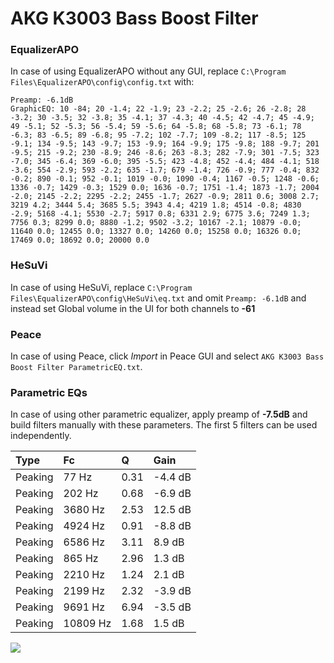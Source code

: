 # AKG K3003 Bass Boost Filter

### EqualizerAPO
In case of using EqualizerAPO without any GUI, replace `C:\Program Files\EqualizerAPO\config\config.txt`
with:
```
Preamp: -6.1dB
GraphicEQ: 10 -84; 20 -1.4; 22 -1.9; 23 -2.2; 25 -2.6; 26 -2.8; 28 -3.2; 30 -3.5; 32 -3.8; 35 -4.1; 37 -4.3; 40 -4.5; 42 -4.7; 45 -4.9; 49 -5.1; 52 -5.3; 56 -5.4; 59 -5.6; 64 -5.8; 68 -5.8; 73 -6.1; 78 -6.3; 83 -6.5; 89 -6.8; 95 -7.2; 102 -7.7; 109 -8.2; 117 -8.5; 125 -9.1; 134 -9.5; 143 -9.7; 153 -9.9; 164 -9.9; 175 -9.8; 188 -9.7; 201 -9.5; 215 -9.2; 230 -8.9; 246 -8.6; 263 -8.3; 282 -7.9; 301 -7.5; 323 -7.0; 345 -6.4; 369 -6.0; 395 -5.5; 423 -4.8; 452 -4.4; 484 -4.1; 518 -3.6; 554 -2.9; 593 -2.2; 635 -1.7; 679 -1.4; 726 -0.9; 777 -0.4; 832 -0.2; 890 -0.1; 952 -0.1; 1019 -0.0; 1090 -0.4; 1167 -0.5; 1248 -0.6; 1336 -0.7; 1429 -0.3; 1529 0.0; 1636 -0.7; 1751 -1.4; 1873 -1.7; 2004 -2.0; 2145 -2.2; 2295 -2.2; 2455 -1.7; 2627 -0.9; 2811 0.6; 3008 2.7; 3219 4.2; 3444 5.4; 3685 5.5; 3943 4.4; 4219 1.8; 4514 -0.8; 4830 -2.9; 5168 -4.1; 5530 -2.7; 5917 0.8; 6331 2.9; 6775 3.6; 7249 1.3; 7756 0.3; 8299 0.0; 8880 -1.2; 9502 -3.2; 10167 -2.1; 10879 -0.0; 11640 0.0; 12455 0.0; 13327 0.0; 14260 0.0; 15258 0.0; 16326 0.0; 17469 0.0; 18692 0.0; 20000 0.0
```

### HeSuVi
In case of using HeSuVi, replace `C:\Program Files\EqualizerAPO\config\HeSuVi\eq.txt` and omit `Preamp:
-6.1dB` and instead set Global volume in the UI for both channels to **-61**

### Peace
In case of using Peace, click *Import* in Peace GUI and select `AKG K3003 Bass Boost Filter ParametricEQ.txt`.

### Parametric EQs
In case of using other parametric equalizer, apply preamp of **-7.5dB** and build filters manually with
these parameters. The first 5 filters can be used independently.

| Type    | Fc       |    Q | Gain    |
|:--------|:---------|:-----|:--------|
| Peaking | 77 Hz    | 0.31 | -4.4 dB |
| Peaking | 202 Hz   | 0.68 | -6.9 dB |
| Peaking | 3680 Hz  | 2.53 | 12.5 dB |
| Peaking | 4924 Hz  | 0.91 | -8.8 dB |
| Peaking | 6586 Hz  | 3.11 | 8.9 dB  |
| Peaking | 865 Hz   | 2.96 | 1.3 dB  |
| Peaking | 2210 Hz  | 1.24 | 2.1 dB  |
| Peaking | 2199 Hz  | 2.32 | -3.9 dB |
| Peaking | 9691 Hz  | 6.94 | -3.5 dB |
| Peaking | 10809 Hz | 1.68 | 1.5 dB  |

![](https://raw.githubusercontent.com/jaakkopasanen/AutoEq/master/results/headphonecom/sbaf-serious/AKG%20K3003%20Bass%20Boost%20Filter/AKG%20K3003%20Bass%20Boost%20Filter.png)